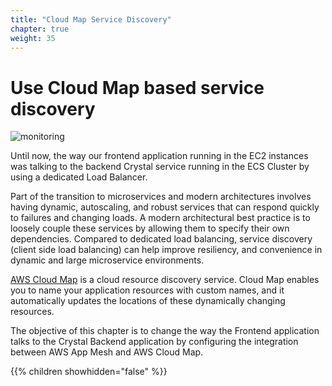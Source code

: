 ```yaml
---
title: "Cloud Map Service Discovery"
chapter: true
weight: 35
---
```


# Use Cloud Map based service discovery 

![monitoring](/images/app_mesh_architecture/servicediscovery.png)

Until now, the way our frontend application running in the EC2 instances was talking to the backend Crystal service running in the ECS Cluster by using a dedicated Load Balancer.

Part of the transition to microservices and modern architectures involves having dynamic, autoscaling, and robust services that can respond quickly to failures and changing loads. A modern architectural best practice is to loosely couple these services by allowing them to specify their own dependencies. Compared to dedicated load balancing, service discovery (client side load balancing) can help improve resiliency, and convenience in dynamic and large microservice environments.

[AWS Cloud Map](https://aws.amazon.com/cloud-map/) is a cloud resource discovery service. Cloud Map enables you to name your application resources with custom names, and it automatically updates the locations of these dynamically changing resources.

The objective of this chapter is to change the way the Frontend application talks to the Crystal Backend application by configuring the integration between AWS App Mesh and AWS Cloud Map.


{{% children showhidden="false" %}}
